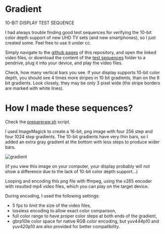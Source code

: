 # Gradient
10-BIT DISPLAY TEST SEQUENCE

I had always trouble finding good test sequences for verifying the 10-bit color depth support of new UHD TV sets (and new smartphones), so I just created some. Feel free to use it under cc.

Simply navigate to the [github pages](http://jursonovicst.github.io/gradient/) of this repository, and open the linked video files, or download the content of the [test sequences](https://github.com/jursonovicst/gradient/tree/master/test_sequences) folder to a pendrive, plug it into your device, and play the video files.

Check, how many vertical bars you see. If your display supports 10-bit color depth, you should see 4 times more stripes in 10 bit gradients, than on the 8 bit gradients. Look closely, they may be only 3 pixel wide (the stripe borders are marked with white lines).


# How I made these sequences?

Check the [prepareraw.sh](prepareraw.sh) script.

I used ImageMagick to create a 16-bit, png image with four 256 step and four 1024 step gradients. The 10-bit gradients have very thin bars, so I added an extra gray gradient at the bottom with less steps to produce wider bars.

![gradient](https://raw.githubusercontent.com/jursonovicst/gradient/master/test_sequences/1920x1080/gradient_1920-1080_25-50.png)

(if you view this image on your computer, your display probably will not show a difference due to the lack of 10-bit color depth support...)

Looping and encoding this png file with ffmpeg, using the x265 encoder with resulted mp4 video files, which you can play on the target device.

During encoding, I used the following settings:

 - 5 fps to limit the size of the video files,
 - lossless encoding to allow exact color comparison,
 - full color range to have proper color steps at both ends of the gradient,
 - gbrp10le color space for native RGB color encoding, but yuv444p10 and yuv420p10 are also provided for better compatibility.
 
